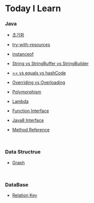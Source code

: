 # Today I Learn


### Java

* [초기화](https://github.com/wjdrbs96/Today-I-Learn/blob/master/src/Java/%20Object-oriented/initialization.md)

* [try-with-resources](https://github.com/wjdrbs96/Today-I-Learn/blob/master/src/Java/Exception%20handling/Try~with~resources.md)

* [instanceof](https://github.com/wjdrbs96/Today-I-Learn/blob/master/src/Java/%20Object-oriented/instanceof.md)

* [String vs StringBuffer vs StringBuilder](https://github.com/wjdrbs96/Today-I-Learn/blob/master/src/Java/Java_Class/String%20vs%20StringBuffer%20vs%20StringBuilder.md)

* [== vs equals vs hashCode](https://github.com/wjdrbs96/Today-I-Learn/blob/master/src/Java/Java_Class/equals%2C%20hashCode%EB%9E%80%3F.md)

* [Overriding vs Overloading](https://github.com/wjdrbs96/Today-I-Learn/blob/master/src/Java/%20Object-oriented/Overriding%20vs%20Overloading.md)

* [Polymorphism](https://github.com/wjdrbs96/Today-I-Learn/blob/master/src/Java/%20Object-oriented/Polymorphism.md)

* [Lambda](https://github.com/wjdrbs96/Today-I-Learn/blob/master/src/Java/Lambda%20%26%20Stream/Lambda%EB%9E%80%3F.md)

* [Function Interface](https://github.com/wjdrbs96/Today-I-Learn/blob/master/src/Java/Lambda%20%26%20Stream/java.util.function.Package.md)

* [Java8 Interface](https://github.com/wjdrbs96/Today-I-Learn/blob/master/src/Java/%20Object-oriented/Interface.md)

* [Method Reference]()

<br>

### Data Structrue

* [Graph](https://github.com/wjdrbs96/Today-I-Learn/blob/master/src/Data_Structrue/Graph.md)

<br>

### DataBase

* [Relation Key](https://github.com/wjdrbs96/Today-I-Learn/blob/master/src/DataBase/Relation.md)